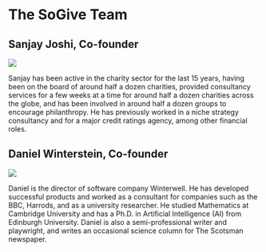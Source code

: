 # The SoGive Team

## Sanjay Joshi, Co-founder
<img class='mugshot img-circle' src='img/sanjay.png'>

Sanjay has been active in the charity sector for the last 15 years, having been on the board of around half a dozen charities, provided consultancy services for a few weeks at a time for around half a dozen charities across the globe, and has been involved in around half a dozen groups to encourage philanthropy. He has previously worked in a niche strategy consultancy and for a major credit ratings agency, among other financial roles.

## Daniel Winterstein, Co-founder
<img class='mugshot img-circle' src='img/daniel.png'>

Daniel is the director of software company Winterwell. He has developed successful products and worked as a consultant for companies such as the BBC, Harrods, and as a university researcher. He studied Mathematics at Cambridge University and has a Ph.D. in Artificial Intelligence (AI) from Edinburgh University. Daniel is also a semi-professional writer and playwright, and writes an occasional science column for The Scotsman newspaper. 
